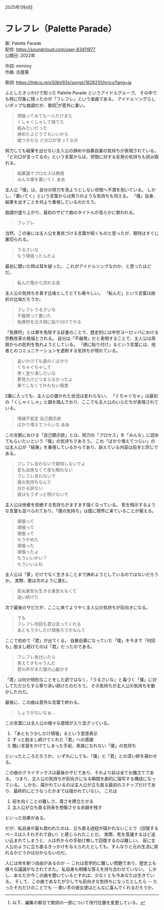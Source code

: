 2025年1月d日

# フレフレ（Palette Parade）

歌: Palette Parade  
配信: https://soundcloud.com/user-83411977  
公開日: 2022年

作詞: mimimy  
作曲: 古屋葵

歌詞: https://linkco.re/xS0bV93x/songs/1826210/lyrics?lang=ja  

ふとしたきっかけで知った Palette Parade というアイドルグループ。
その中でも特に印象に残ったのが「フレフレ」という楽曲である。
アイドルソングらしいポップな曲調だが、歌詞[^1]が意外に重い。
[^1]: 以下、編集の都合で歌詞の一部について改行位置を変更している。

> 頑張ってみても一人だけまた  
> くしゃくしゃして捨てた  
> 紙みたいだった  
> 諦めたよどうでもいいから  
> 嘘つきだな どの口が言ってるの

努力しても結果を出せない主人公の諦めや自暴自棄の気持ちが表現されている。
「どの口が言ってるの」という言葉からは、世間に対する反発の気持ちも読み取れる。

> 結果論でプロセスは無視  
> みんな僕を置いてく ああ

主人公「僕」は、自分の努力を見ようとしない世間へ不満を抱いている。
しかし、「置いてく」という言葉からは焦りのような気持ちも伺える。
「僕」自身、結果を出すことを何より重視しているのだろう。

曲調が盛り上がり、最初のサビで曲のタイトルが高らかに歌われる。

> フレフレ

当然、この後には主人公を勇気づける言葉が続くものと思ったが、期待はすぐに裏切られる。

> うるさいな  
> もう頑張ったんだよ

最初に聞いた時は耳を疑った。
これがアイドルソングなのか、と思ったほどだ。

> 転んだ傷から流れる涙

主人公の気持ちを表す比喩としてとても痛々しい。
「転んだ」という言葉は挫折の比喩だろうか。

> フレフレうるさいな  
> 不器用って書いた  
> 免罪符を泣き顔に貼り付けてやる

「免罪符」とは罪を免除する証書のことで、歴史的には中世ヨーロッパにおける宗教改革の発端とされる。
自分は「不器用」だと表明することで、主人公は周囲からの批判を免れようとしている。
「顔に貼り付け」るという言葉には、他者とのコミュニケーションを遮断する気持ちが現れている。

> 追いかけても遠のくばかり  
> ぐちゃぐちゃして  
> 黒く塗り潰したいな  
> 夢見たけどつまらなかったよ  
> 果てしなくて叶わない現実

2番に入っても、主人公の置かれた状況は変わらない。
「ぐちゃぐちゃ」は最初の「くしゃくしゃ」と韻を踏んでおり、ここでも主人公のいらだちが表現されている。

> 情緒不安定 自己顕示欲  
> ばかり増えてつらいな ああ  

この文脈における「自己顕示欲」とは、努力の「プロセス」を「みんな」に認めてもらいたいという「僕」の気持ちであろう。
これ「ばかり増えてつらい」のは主人公が「結果」を重視しているからであり、訴えている内容は前半と同じである。

> フレフレ言わないで期待しないでよ  
> 息も出来なくて夜も眠れない  
> フレフレ言わないで  
> 僕の気持ちなんて  
> 分かる訳ない  
> 夜はもうずっと明けないで

主人公は他者を拒絶する気持ちがますます強くなっている。
死を暗示するような言葉も並べられており、「僕の気持ち」は既に限界に来ていることが窺える。

> 頑張って  
> 頑張って  
> 頑張って  
> もうやめた  
> 頑張った  
> 頑張ったよ  
> もういいかい？  
> もういいよね  

主人公は「夢」だけでなく生きることまで諦めようとしているのではないだろうか。
実際、歌は次のように進む。

> 死ぬ勇気も生きる勇気もなくて  
> 迷い続けた

次で最後のサビだが、ここに来てようやく主人公の気持ちが前向きになる。

> でも  
> フレフレ何回も君は言ってくれる  
> あともう少しだけ頑張ろうかなんて

ここで初めて「君」が出てくる。
自暴自棄になっていた「僕」を今まで「何回も」励まし続けたのは「君」だったのである。

> フレフレ気付いたら  
> 笑えてきちゃうんだ  
> 君の声がまた僕の心動かす

「君」は何か特別なことをした訳ではなく、「うるさいな」と毒づく「僕」に対してただひたすら寄り添い続けたのだろう。
その気持ちが主人公の気持ちを動かしたのだ。

最後に、この曲は意外な言葉で終わる。

> しょうがないなぁ…

この言葉には主人公の様々な感情が入り混ざっている。

1. 「あともう少しだけ頑張」るという意思表示
2. ずっと励まし続けてくれた「君」への感謝
3. 酷い言葉をかけてしまった手前、素直になれない「僕」の気持ち

といったところだろうか。
いずれにしても、「僕」と「君」との深い絆を窺わせる。

この曲のクライマックスは最後のサビであり、それより前は全てお膳立てである。
つまり、主人公の気持ちが前向きになる瞬間を劇的に描写する構成になっている。
しかも、描かれているのは主人公が立ち直る最初のステップだけであり、最終的にどうなったかまでは描かれていない。
これは

1. 前を向くことの難しさ、尊さを際立たせる
2. 主人公が立ち直る将来を想像させる余韻を残す

といった効果がある。

だが、私自身が最も救われたのは、立ち直る過程が描かれないことで〈回復するペースは人それぞれで良い〉と感じられたことだ。
実際、死を意識するほど追い込まれてしまうと、人は外からの手助け無しで回復するのは難しい。
仮に主人公のように立ち直るきっかけを与えられたとしても、すんなりと元の生活に戻れるかどうかは分からないのだ。

人には命を断つ自由があるのか -- これは哲学的に難しい問題であり、歴史上も様々な議論がなされてきた。
私自身も明確な答えを持ち合わせていない。
しかし、あなたが今この曲を聞いているとすれば、少なくとも今あなたは生きている。
そして、この曲であなたが少しでも前向きな気持ちになったとしたら -- たったそれだけのことでも -- 歌い手の彼女達はどんなに喜んでくれるだろうか。
